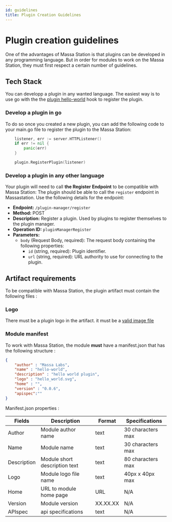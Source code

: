 ```yaml
---
id: guidelines
title: Plugin Creation Guidelines
---
```

# Plugin creation guidelines

One of the advantages of Massa Station is that plugins can be developed in any programming language. But in order for modules to work on the Massa Station, they must first respect a certain number of guidelines. 

## Tech Stack 


You can developp a plugin in any wanted language. The easiest way is to use go with the the [plugin hello-world](https://github.com/massalabs/station-massa-hello-world) hook to register the plugin.

### Develop a plugin in go

To do so once you created a new plugin, you can add the following code to your main.go file  to register the plugin to the Massa Station:

```go
	listener, err := server.HTTPListener()
	if err != nil {
		panic(err)
	}

	plugin.RegisterPlugin(listener)
```

### Develop a plugin in any other language

Your plugin will need to  call **the Register Endpoint** to be compatible with Massa Station: The plugin should be able to call the `register` endpoint in Massastation. Use the following details for the endpoint:

- **Endpoint:** `/plugin-manager/register`
- **Method:** POST
- **Description:** Register a plugin. Used by plugins to register themselves to the plugin manager.
- **Operation ID:** `pluginManagerRegister`
- **Parameters:**
  - `body` (Request Body, required): The request body containing the following properties:
    - `id` (string, required): Plugin identifier.
    - `url` (string, required): URL authority to use for connecting to the plugin.

## Artifact requirements
To be compatible with Massa Station, the plugin artifact must contain the following files :
### Logo
There must be a plugin logo in the artifact. it must be a [valid image file](https://developer.mozilla.org/en-US/docs/Web/Media/Formats/Image_types)
### Module manifest

To work with Massa Station, the module **must** have a manifest.json that has the following structure : 

```json
{
    "author" : "Massa Labs",
    "name" : "hello-world",
    "description" : "hello world plugin",
    "logo" : "hello_world.svg",
    "home" : "",
    "version" : "0.0.6",
    "apispec":""
}
```

Manifest.json properties : 

| Fields | Description | Format | Specifications |
| --- | --- | --- | --- |
| Author | Module author name | text | 30 characters max |
| Name | Module name | text | 30 characters max |
| Description | Module short description text | text | 80 characters max |
| Logo | Module logo file name  | text | 40px x 40px max |
| Home | URL to module home page | URL | N/A |
| Version | Module version | XX.XX.XX | N/A |
| APIspec | api specifications | text | N/A |

